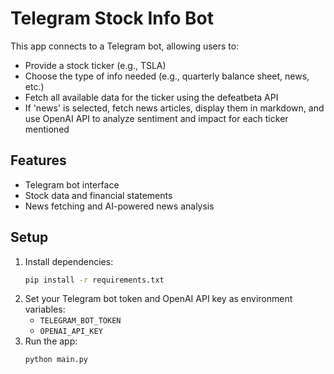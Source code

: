 # Telegram Stock Info Bot

This app connects to a Telegram bot, allowing users to:
- Provide a stock ticker (e.g., TSLA)
- Choose the type of info needed (e.g., quarterly balance sheet, news, etc.)
- Fetch all available data for the ticker using the defeatbeta API
- If 'news' is selected, fetch news articles, display them in markdown, and use OpenAI API to analyze sentiment and impact for each ticker mentioned

## Features
- Telegram bot interface
- Stock data and financial statements
- News fetching and AI-powered news analysis

## Setup
1. Install dependencies:
   ```bash
   pip install -r requirements.txt
   ```
2. Set your Telegram bot token and OpenAI API key as environment variables:
   - `TELEGRAM_BOT_TOKEN`
   - `OPENAI_API_KEY`
3. Run the app:
   ```bash
   python main.py
   ```
